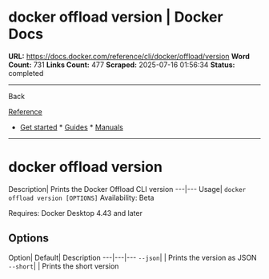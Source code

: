 # docker offload version | Docker Docs

**URL:** https://docs.docker.com/reference/cli/docker/offload/version
**Word Count:** 731
**Links Count:** 477
**Scraped:** 2025-07-16 01:56:34
**Status:** completed

---

Back

[Reference](https://docs.docker.com/reference/)

  * [Get started](https://docs.docker.com/get-started/)   * [Guides](https://docs.docker.com/guides/)   * [Manuals](https://docs.docker.com/manuals/)

* * *

# docker offload version

Description| Prints the Docker Offload CLI version   ---|---   Usage| `docker offload version [OPTIONS]`      Availability: Beta 

Requires: Docker Desktop 4.43 and later

## Options

Option| Default| Description   ---|---|---   `--json`| | Prints the version as JSON   `--short`| | Prints the short version